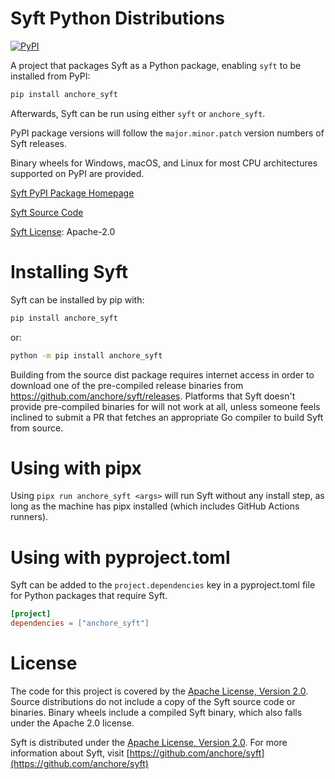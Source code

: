 Syft Python Distributions
=========================

[![PyPI](https://img.shields.io/pypi/v/anchore-syft.svg)](https://pypi.org/project/anchore-syft)

A project that packages Syft as a Python package, enabling `syft` to be installed from PyPI:

```sh
pip install anchore_syft
```

Afterwards, Syft can be run using either `syft` or `anchore_syft`.

PyPI package versions will follow the `major.minor.patch` version numbers of Syft releases.

Binary wheels for Windows, macOS, and Linux for most CPU architectures supported on PyPI are provided.

[Syft PyPI Package Homepage](https://github.com/nightlark/anchore-syft-wheel)

[Syft Source Code](https://github.com/anchore/syft)

[Syft License](https://github.com/anchore/syft/blob/main/LICENSE): Apache-2.0

Installing Syft
===============

Syft can be installed by pip with:

```sh
pip install anchore_syft
```

or:

```sh
python -m pip install anchore_syft
```

Building from the source dist package requires internet access in order to download one of the pre-compiled release binaries from <https://github.com/anchore/syft/releases>.
Platforms that Syft doesn't provide pre-compiled binaries for will not work at all, unless someone feels inclined to submit a PR that fetches an appropriate Go compiler
to build Syft from source.

Using with pipx
===============

Using `pipx run anchore_syft <args>` will run Syft without any install step, as long as the machine has pipx installed (which includes GitHub Actions runners).

Using with pyproject.toml
=========================

Syft can be added to the `project.dependencies` key in a pyproject.toml file for Python packages that require Syft.

```toml
[project]
dependencies = ["anchore_syft"]
```

License
=======

The code for this project is covered by the [Apache License, Version 2.0](http://www.apache.org/licenses/LICENSE-2.0). Source distributions do not include a copy of the Syft source code or binaries. Binary wheels include a compiled Syft binary, which also falls under the Apache 2.0 license.

Syft is distributed under the [Apache License, Version 2.0](https://github.com/anchore/syft/blob/main/LICENSE). For more information about Syft, visit [https://github.com/anchore/syft](https://github.com/anchore/syft)
